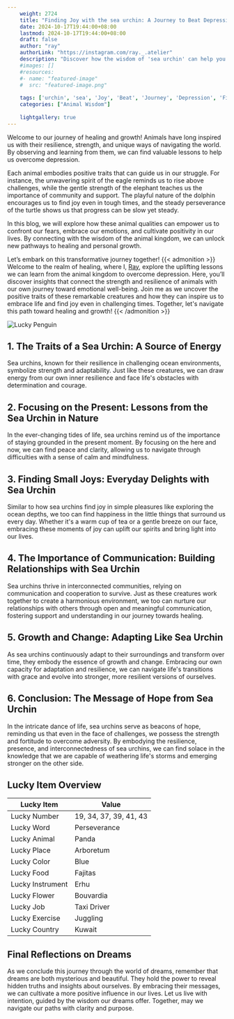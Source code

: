 ```yaml
---
    weight: 2724
    title: "Finding Joy with the sea urchin: A Journey to Beat Depression"  # Assuming 'title' column exists
    date: 2024-10-17T19:44:00+08:00
    lastmod: 2024-10-17T19:44:00+08:00
    draft: false
    author: "ray"
    authorLink: "https://instagram.com/ray._.atelier"
    description: "Discover how the wisdom of 'sea urchin' can help you overcome depression and find joy in your life journey."
    #images: []
    #resources:
    #- name: "featured-image"
    #  src: "featured-image.png"
    
    tags: ['urchin', 'sea', 'Joy', 'Beat', 'Journey', 'Depression', 'Finding']
    categories: ["Animal Wisdom"]
    
    lightgallery: true
---
```

    
Welcome to our journey of healing and growth! Animals have long inspired us with their resilience, strength, and unique ways of navigating the world. By observing and learning from them, we can find valuable lessons to help us overcome depression.

Each animal embodies positive traits that can guide us in our struggle. For instance, the unwavering spirit of the eagle reminds us to rise above challenges, while the gentle strength of the elephant teaches us the importance of community and support. The playful nature of the dolphin encourages us to find joy even in tough times, and the steady perseverance of the turtle shows us that progress can be slow yet steady.

In this blog, we will explore how these animal qualities can empower us to confront our fears, embrace our emotions, and cultivate positivity in our lives. By connecting with the wisdom of the animal kingdom, we can unlock new pathways to healing and personal growth.

Let’s embark on this transformative journey together!
{{< admonition >}}
Welcome to the realm of healing, where I, [Ray](https://instagram.com/ray._.atelier), explore the uplifting lessons we can learn from the animal kingdom to overcome depression. Here, you’ll discover insights that connect the strength and resilience of animals with our own journey toward emotional well-being. Join me as we uncover the positive traits of these remarkable creatures and how they can inspire us to embrace life and find joy even in challenging times. Together, let's navigate this path toward healing and growth!
{{< /admonition >}}

![Lucky Penguin](https://cdn.pixabay.com/photo/2024/09/07/02/34/penguins-9028827_1280.jpg "Lucky Penguin")

## 1. The Traits of a Sea Urchin: A Source of Energy
Sea urchins, known for their resilience in challenging ocean environments, symbolize strength and adaptability. Just like these creatures, we can draw energy from our own inner resilience and face life's obstacles with determination and courage.

## 2. Focusing on the Present: Lessons from the Sea Urchin in Nature
In the ever-changing tides of life, sea urchins remind us of the importance of staying grounded in the present moment. By focusing on the here and now, we can find peace and clarity, allowing us to navigate through difficulties with a sense of calm and mindfulness.

## 3. Finding Small Joys: Everyday Delights with Sea Urchin
Similar to how sea urchins find joy in simple pleasures like exploring the ocean depths, we too can find happiness in the little things that surround us every day. Whether it's a warm cup of tea or a gentle breeze on our face, embracing these moments of joy can uplift our spirits and bring light into our lives.

## 4. The Importance of Communication: Building Relationships with Sea Urchin
Sea urchins thrive in interconnected communities, relying on communication and cooperation to survive. Just as these creatures work together to create a harmonious environment, we too can nurture our relationships with others through open and meaningful communication, fostering support and understanding in our journey towards healing.

## 5. Growth and Change: Adapting Like Sea Urchin
As sea urchins continuously adapt to their surroundings and transform over time, they embody the essence of growth and change. Embracing our own capacity for adaptation and resilience, we can navigate life's transitions with grace and evolve into stronger, more resilient versions of ourselves.

## 6. Conclusion: The Message of Hope from Sea Urchin
In the intricate dance of life, sea urchins serve as beacons of hope, reminding us that even in the face of challenges, we possess the strength and fortitude to overcome adversity. By embodying the resilience, presence, and interconnectedness of sea urchins, we can find solace in the knowledge that we are capable of weathering life's storms and emerging stronger on the other side.


## Lucky Item Overview
| Lucky Item          | Value              |
|---------------|--------------------|
| Lucky Number        | 19, 34, 37, 39, 41, 43  |
| Lucky Word          | Perseverance |
| Lucky Animal        | Panda |
| Lucky Place         | Arboretum     |
| Lucky Color         | Blue     |
| Lucky Food          | Fajitas      |
| Lucky Instrument    | Erhu |
| Lucky Flower        | Bouvardia    |
| Lucky Job           | Taxi Driver       |
| Lucky Exercise      | Juggling  |
| Lucky Country       | Kuwait    |


##  Final Reflections on Dreams

As we conclude this journey through the world of dreams, remember that dreams are both mysterious and beautiful. They hold the power to reveal hidden truths and insights about ourselves. By embracing their messages, we can cultivate a more positive influence in our lives. Let us live with intention, guided by the wisdom our dreams offer. Together, may we navigate our paths with clarity and purpose.
